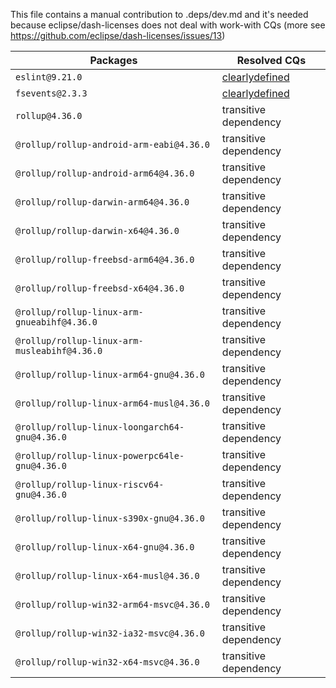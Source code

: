 This file contains a manual contribution to .deps/dev.md and it's needed because eclipse/dash-licenses does not deal with work-with CQs (more see https://github.com/eclipse/dash-licenses/issues/13)

| Packages | Resolved CQs |
| --- | --- |
| `eslint@9.21.0` | [clearlydefined](https://clearlydefined.io/definitions/npm/npmjs/-/eslint/9.21.0) |
| `fsevents@2.3.3` | [clearlydefined](https://clearlydefined.io/definitions/npm/npmjs/-/fsevents/2.3.3) |
| `rollup@4.36.0` | transitive dependency |
| `@rollup/rollup-android-arm-eabi@4.36.0` | transitive dependency |
| `@rollup/rollup-android-arm64@4.36.0` | transitive dependency |
| `@rollup/rollup-darwin-arm64@4.36.0` | transitive dependency |
| `@rollup/rollup-darwin-x64@4.36.0` | transitive dependency |
| `@rollup/rollup-freebsd-arm64@4.36.0` | transitive dependency |
| `@rollup/rollup-freebsd-x64@4.36.0` | transitive dependency |
| `@rollup/rollup-linux-arm-gnueabihf@4.36.0` | transitive dependency |
| `@rollup/rollup-linux-arm-musleabihf@4.36.0` | transitive dependency |
| `@rollup/rollup-linux-arm64-gnu@4.36.0` | transitive dependency |
| `@rollup/rollup-linux-arm64-musl@4.36.0` | transitive dependency |
| `@rollup/rollup-linux-loongarch64-gnu@4.36.0` | transitive dependency |
| `@rollup/rollup-linux-powerpc64le-gnu@4.36.0` | transitive dependency |
| `@rollup/rollup-linux-riscv64-gnu@4.36.0` | transitive dependency |
| `@rollup/rollup-linux-s390x-gnu@4.36.0` | transitive dependency |
| `@rollup/rollup-linux-x64-gnu@4.36.0` | transitive dependency |
| `@rollup/rollup-linux-x64-musl@4.36.0` | transitive dependency |
| `@rollup/rollup-win32-arm64-msvc@4.36.0` | transitive dependency |
| `@rollup/rollup-win32-ia32-msvc@4.36.0` | transitive dependency |
| `@rollup/rollup-win32-x64-msvc@4.36.0` | transitive dependency |
